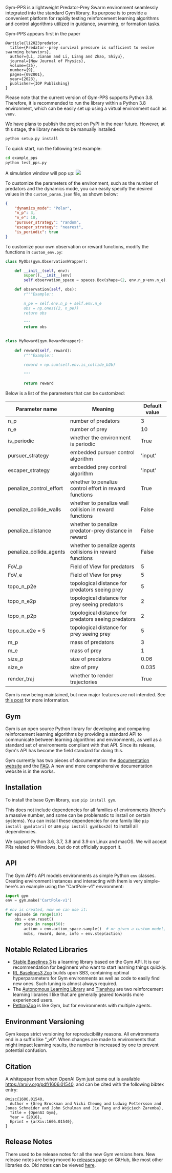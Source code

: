Gym-PPS is a lightweight Predator-Prey Swarm environment seamlessly integrated into the standard Gym library. Its purpose is to provide a convenient platform for rapidly testing reinforcement learning algorithms and control algorithms utilized in guidance, swarming, or formation tasks.

Gym-PPS appears  first in the paper 

```text
@article{li2023predator,
  title={Predator--prey survival pressure is sufficient to evolve swarming behaviors},
  author={Li, Jianan and Li, Liang and Zhao, Shiyu},
  journal={New Journal of Physics},
  volume={25},
  number={9},
  pages={092001},
  year={2023},
  publisher={IOP Publishing}
}
```

Please note that the current version of Gym-PPS supports Python 3.8. Therefore, it is recommended to run the library within a Python 3.8 environment, which can be easily set up using a virtual environment such as `venv`.

We have plans to publish the project on PyPI in the near future. However, at this stage, the library needs to be manually installed.

```bash
python setup.py install
```

To quick start, run the following test example:

```bash
cd example_pps
python test_pps.py
```
A simulation window will pop up:
![](sample.gif)


To customize the parameters of the environment, such as the number of predators and the dynamics mode, you can easily specify the desired values in the `custom_param.json` file, as shown below:

```json
{
    "dynamics_mode": "Polar",
    "n_p": 3,
    "n_e": 10,
    "pursuer_strategy": "random",
    "escaper_strategy": "nearest",
    "is_periodic": true
}
```

To customize your own observation or reward functions, modify the functions in `custom_env.py`:

```python
class MyObs(gym.ObservationWrapper):

    def __init__(self, env):
        super().__init__(env)
        self.observation_space = spaces.Box(shape=(2, env.n_p+env.n_e), low=-np.inf, high=np.inf)

    def observation(self, obs):
        r"""Example::

        n_pe = self.env.n_p + self.env.n_e
        obs = np.ones((2, n_pe))
        return obs

        """
        return obs
        

class MyReward(gym.RewardWrapper):
    
    def reward(self, reward):
        r"""Example::

        reward = np.sum(self.env.is_collide_b2b)

        """
        
        return reward
```

Below is a list of the parameters that can be customized:

| Parameter name          | Meaning                                                   | Default value |
| ----------------------- | --------------------------------------------------------- | ------------- |
| n_p                     | number of predators                                       | 3             |
| n_e                     | number of prey                                            | 10            |
| is_periodic             | whether the environment is periodic                       | True          |
| pursuer_strategy        | embedded pursuer control algorithm                        | 'input'       |
| escaper_strategy        | embedded prey control algorithm                           | 'input'       |
| penalize_control_effort | whether to penalize control effort in reward functions    | True          |
| penalize_collide_walls  | whether to penalize wall collision in reward functions    | False         |
| penalize_distance       | whether to penalize predator-prey distance in reward      | False         |
| penalize_collide_agents | whether to penalize agents collisions in reward functions | False         |
| FoV_p                   | Field of View for predators                               | 5             |
| FoV_e                   | Field of View for prey                                    | 5             |
| topo_n_p2e              | topological distance for predators seeing prey            | 5             |
| topo_n_e2p              | topological distance for prey seeing predators            | 2             |
| topo_n_p2p              | topological distance for predators seeing predators       | 2             |
| topo_n_e2e = 5          | topological distance for prey seeing prey                 | 5             |
| m_p                     | mass of predators                                         | 3             |
| m_e                     | mass of prey                                              | 1             |
| size_p                  | size of predators                                         | 0.06          |
| size_e                  | size of prey                                              | 0.035         |
| render_traj             | whether to render trajectories                            | True          |






Gym is now being maintained, but new major features are not intended. See [this post](https://github.com/openai/gym/issues/2259) for more information.

## Gym

Gym is an open source Python library for developing and comparing reinforcement learning algorithms by providing a standard API to communicate between learning algorithms and environments, as well as a standard set of environments compliant with that API. Since its release, Gym's API has become the field standard for doing this.

Gym currently has two pieces of documentation: the [documentation website](http://gym.openai.com) and the [FAQ](https://github.com/openai/gym/wiki/FAQ). A new and more comprehensive documentation website is in the works.

## Installation

To install the base Gym library, use `pip install gym`.

This does not include dependencies for all families of environments (there's a massive number, and some can be problematic to install on certain systems). You can install these dependencies for one family like `pip install gym[atari]` or use `pip install gym[box2d]` to install all dependencies.

We support Python 3.6, 3.7, 3.8 and 3.9 on Linux and macOS. We will accept PRs related to Windows, but do not officially support it.

## API

The Gym API's API models environments as simple Python `env` classes. Creating environment instances and interacting with them is very simple- here's an example using the "CartPole-v1" environment:

```python
import gym 
env = gym.make('CartPole-v1')

# env is created, now we can use it: 
for episode in range(10): 
    obs = env.reset()
    for step in range(50):
        action = env.action_space.sample()  # or given a custom model, action = policy(observation)
        nobs, reward, done, info = env.step(action)
```

## Notable Related Libraries

* [Stable Baselines 3](https://github.com/DLR-RM/stable-baselines3) is a learning library based on the Gym API. It is our recommendation for beginners who want to start learning things quickly.
* [RL Baselines3 Zoo](https://github.com/DLR-RM/rl-baselines3-zoo) builds upon SB3, containing optimal hyperparameters for Gym environments as well as code to easily find new ones. Such tuning is almost always required.
* The [Autonomous Learning Library](https://github.com/cpnota/autonomous-learning-library) and [Tianshou](https://github.com/thu-ml/tianshou) are two reinforcement learning libraries I like that are generally geared towards more experienced users.
* [PettingZoo](https://github.com/PettingZoo-Team/PettingZoo) is like Gym, but for environments with multiple agents.

## Environment Versioning

Gym keeps strict versioning for reproducibility reasons. All environments end in a suffix like "\_v0".  When changes are made to environments that might impact learning results, the number is increased by one to prevent potential confusion.

## Citation

A whitepaper from when OpenAI Gym just came out is available https://arxiv.org/pdf/1606.01540, and can be cited with the following bibtex entry:

```
@misc{1606.01540,
  Author = {Greg Brockman and Vicki Cheung and Ludwig Pettersson and Jonas Schneider and John Schulman and Jie Tang and Wojciech Zaremba},
  Title = {OpenAI Gym},
  Year = {2016},
  Eprint = {arXiv:1606.01540},
}
```

## Release Notes

There used to be release notes for all the new Gym versions here. New release notes are being moved to [releases page](https://github.com/openai/gym/releases) on GitHub, like most other libraries do. Old notes can be viewed [here](https://github.com/openai/gym/blob/31be35ecd460f670f0c4b653a14c9996b7facc6c/README.rst).
